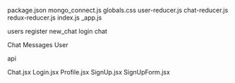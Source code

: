 package.json
mongo_connect.js
globals.css
user-reducer.js
chat-reducer.js
redux-reducer.js
index.js
\_app.js

users
register
new_chat
login
chat

Chat
Messages
User

api

Chat.jsx
Login.jsx
Profile.jsx
SignUp.jsx
SignUpForm.jsx
